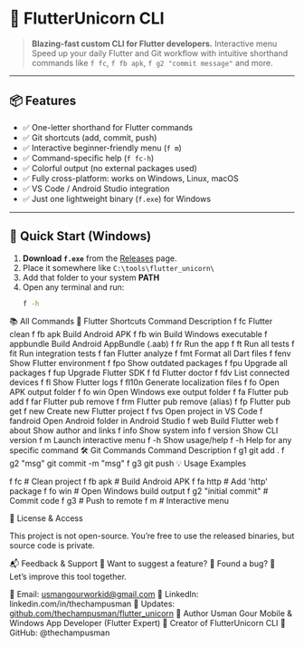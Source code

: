 # 🦄 FlutterUnicorn CLI

> **Blazing-fast custom CLI for Flutter developers.**
>  Interactive menu
> Speed up your daily Flutter and Git workflow with intuitive shorthand commands like `f fc`, `f fb apk`, `f g2 "commit message"` and more.

---

## 📦 Features

- ✅ One-letter shorthand for Flutter commands  
- ✅ Git shortcuts (add, commit, push)  
- ✅ Interactive beginner-friendly menu (`f m`)  
- ✅ Command-specific help (`f fc-h`)  
- ✅ Colorful output (no external packages used)  
- ✅ Fully cross-platform: works on Windows, Linux, macOS  
- ✅ VS Code / Android Studio integration  
- ✅ Just one lightweight binary (`f.exe`) for Windows  

---

## 🚀 Quick Start (Windows)

1. **Download `f.exe`** from the [Releases](https://github.com/thechampusman/flutter_unicorn/releases) page.
2. Place it somewhere like `C:\tools\flutter_unicorn\`
3. Add that folder to your system **PATH**
4. Open any terminal and run:
   ```bash
   f -h

📚 All Commands
🧩 Flutter Shortcuts
Command	Description
f fc	Flutter clean
f fb apk	Build Android APK
f fb win	Build Windows executable
f appbundle	Build Android AppBundle (.aab)
f fr	Run the app
f ft	Run all tests
f fit	Run integration tests
f fan	Flutter analyze
f fmt	Format all Dart files
f fenv	Show Flutter environment
f fpo	Show outdated packages
f fpu	Upgrade all packages
f fup	Upgrade Flutter SDK
f fd	Flutter doctor
f fdv	List connected devices
f fl	Show Flutter logs
f fl10n	Generate localization files
f fo	Open APK output folder
f fo win	Open Windows exe output folder
f fa <pkg>	Flutter pub add <pkg>
f far <pkg>	Flutter pub remove <pkg>
f frm <pkg>	Flutter pub remove <pkg> (alias)
f fp	Flutter pub get
f new <name>	Create new Flutter project
f fvs	Open project in VS Code
f fandroid	Open Android folder in Android Studio
f web	Build Flutter web
f about	Show author and links
f info	Show system info
f version	Show CLI version
f m	Launch interactive menu
f -h	Show usage/help
f <cmd>-h	Help for any specific command
🛠️ Git Commands
Command	Description
f g1	git add .
f g2 "msg"	git commit -m "msg"
f g3	git push
💡 Usage Examples

f fc                         # Clean project
f fb apk                     # Build Android APK
f fa http                    # Add 'http' package
f fo win                     # Open Windows build output
f g2 "initial commit"        # Commit code
f g3                         # Push to remote
f m                          # Interactive menu

🔐 License & Access

This project is not open-source.
You’re free to use the released binaries, but source code is private.
 
 📬 Feedback & Support
    🧠 Want to suggest a feature?
    🐞 Found a bug?
    💬 Let’s improve this tool together.

📧 Email: usmangourworkid@gmail.com
🔗 LinkedIn: linkedin.com/in/thechampusman
🚀 Updates: [github.com/thechampusman/flutter_unicorn](https://github.com/thechampusman/flutter_unicornCLI)
🧠 Author
Usman Gour
Mobile & Windows App Developer (Flutter Expert)
🦄 Creator of FlutterUnicorn CLI
🔗 GitHub: @thechampusman
